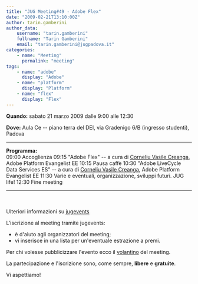 ```yaml
---
title: "JUG Meeting#49 - Adobe Flex"
date: "2009-02-21T13:10:00Z"
author: tarin.gamberini
author_data:
    username: "tarin.gamberini"
    fullname: "Tarin Gamberini"
    email: "tarin.gamberini@jugpadova.it"
categories:
    - name: "Meeting"
      permalink: "meeting"
tags:
    - name: "adobe"
      display: "Adobe"
    - name: "platform"
      display: "Platform"
    - name: "flex"
      display: "Flex"
---
```


**Quando:** sabato 21 marzo 2009 dalle 9:00 alle 12:30

**Dove:** Aula Ce -- piano terra del DEI, via Gradenigo 6/B (ingresso
studenti), Padova

  ---------------- -----------------------------------------------------------------------------------------------------------------------------------------------
  **Programma:**   
  09:00            Accoglienza
  09:15            "Adobe Flex" -- a cura di <a href="http://cornelcreanga.com/">Corneliu Vasile Creanga</a>, Adobe Platform Evangelist EE
  10:15            Pausa caffè
  10:30            "Adobe LiveCycle Data Services ES" -- a cura di <a href="http://cornelcreanga.com/">Corneliu Vasile Creanga</a>, Adobe Platform Evangelist EE
  11:30            Varie e eventuali, organizzazione, sviluppi futuri. JUG life!
  12:30            Fine meeting
  ---------------- -----------------------------------------------------------------------------------------------------------------------------------------------

<br/>\
Ulteriori informazioni su
<a href="http://www.jugevents.org/jugevents/event/13793">jugevents</a>

L'iscrizione al meeting tramite jugevents:

-   è d'aiuto agli organizzatori del meeting;
-   vi inserisce in una lista per un'eventuale estrazione a premi.

Per chi volesse pubblicizzare l'evento ecco il
<a href="http://www.dei.unipd.it/~ieeesb/JUG_Vol/JUGmeeting49.pdf">volantino</a>
del meeting.

La partecipazione e l'iscrizione sono, come sempre,
<strong>libere</strong> e <strong>gratuite</strong>.

Vi aspettiamo!
